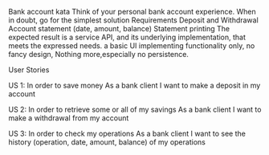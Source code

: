 Bank account kata
Think of your personal bank account experience. When in doubt, go for the simplest solution
Requirements
Deposit and Withdrawal
Account statement (date, amount, balance)
Statement printing
The expected result is a service API, and its underlying implementation, that meets the expressed needs.
a basic UI implementing functionality only, no fancy design, 
Nothing more,especially no persistence.

User Stories

US 1:
In order to save money
As a bank client
I want to make a deposit in my account

US 2:
In order to retrieve some or all of my savings
As a bank client
I want to make a withdrawal from my account

US 3:
In order to check my operations
As a bank client
I want to see the history (operation, date, amount, balance) of my operations
